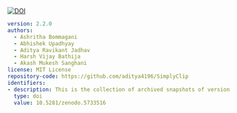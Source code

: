 [![DOI](https://zenodo.org/badge/DOI/10.5281/zenodo.5733516.svg)](https://doi.org/10.5281/zenodo.5733516)
  ```yaml
  version: 2.2.0
  authors:
    - Ashritha Bommagani
    - Abhishek Upadhyay
    - Aditya Ravikant Jadhav
    - Harsh Vijay Bathija
    - Akash Mukesh Sanghani
  license: MIT License
  repository-code: https://github.com/aditya4196/SimplyClip
  identifiers:
  - description: This is the collection of archived snapshots of version 3.2.0 of ReadME
    type: doi
    value: 10.5281/zenodo.5733516
  ```
